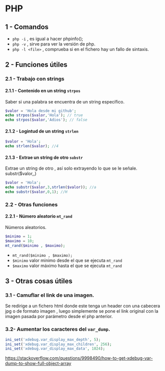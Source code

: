 # PHP
## 1 - Comandos
* `php -i` , es igual a hacer phpinfo();
* `php -v` , sirve para ver la versión de php.
* `php -l <file>` , comprueba si en el fichero hay un fallo de sintaxis.


## 2 - Funciones útiles
### 2.1 - Trabajo con strings
#### 2.1.1 - Contenido en un string `strpos`

Saber si una palabra se encuentra de un string específico.

```php
$valor = 'Hola desde mi github';
echo strpos($valor,'Hola'); // true
echo strpos($valor,'Adios'); // false
```
#### 2.1.2 - Logintud de un string `strlen`

```php
$valor = 'Hola';
echo strlen($valor); //4
```
#### 2.1.3 - Extrae un string de otro `substr`
Extrae  un string de otro , así solo extrayendo lo que se le señale.
substr($valor,<posicion>,<caracteres a coger>)

```php
$valor = 'Hola';
echo substr($valor,3,strlen($valor)); //a
echo substr($valor,0,1); //H
```

### 2.2 - Otras funciones

#### 2.2.1 - Número aleatorio `mt_rand`

Números aleatorios.

```php
$minimo = 1;
$maximo = 10;
mt_rand($minimo , $maximo);
```
* `mt_rand($minimo , $maximo);`
* `$minimo` valor minimo desde el que se ejecuta `mt_rand`
* `$maximo` valor máximo hasta el que se ejecuta `mt_rand`

## 3 - Otras cosas útiles
### 3.1 - Camuflar el link de una imagen.
Se redirige a un fichero html donde este tenga un header con una cabecera jpg o
de formato imagen , luego simplemente se pone el link original con la imagen
pasada por parámetro desde el php anterior.

### 3.2- Aumentar los caracteres del `var_dump`.
```php
ini_set('xdebug.var_display_max_depth', 5);
ini_set('xdebug.var_display_max_children', 256);
ini_set('xdebug.var_display_max_data', 1024);
```
https://stackoverflow.com/questions/9998490/how-to-get-xdebug-var-dump-to-show-full-object-array
